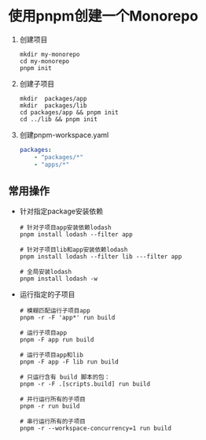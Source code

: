 # 使用pnpm创建一个Monorepo

1. 创建项目

    ```linux
    mkdir my-monorepo
    cd my-monorepo
    pnpm init
    ```

2. 创建子项目

    ```linux
    mkdir  packages/app 
    mkdir  packages/lib
    cd packages/app && pnpm init
    cd ../lib && pnpm init
    ```

3. 创建pnpm-workspace.yaml

    ```yaml
    packages:
        - "packages/*"
        - "apps/*"
    ```

## 常用操作

- 针对指定package安装依赖

    ```linux
    # 针对子项目app安装依赖lodash
    pnpm install lodash --filter app

    # 针对子项目lib和app安装依赖lodash
    pnpm install lodash --filter lib ---filter app 

    # 全局安装lodash
    pnpm install lodash -w
    ```

- 运行指定的子项目

     ```linux
    # 模糊匹配运行子项目app
    pnpm -r -F 'app*' run build

    # 运行子项目app
    pnpm -F app run build

    # 运行子项目app和lib
    pnpm -F app -F lib run build

    # 只运行含有 build 脚本的包：
    pnpm -r -F .[scripts.build] run build
    
    # 并行运行所有的子项目
    pnpm -r run build

    # 串行运行所有的子项目
    pnpm -r --workspace-concurrency=1 run build